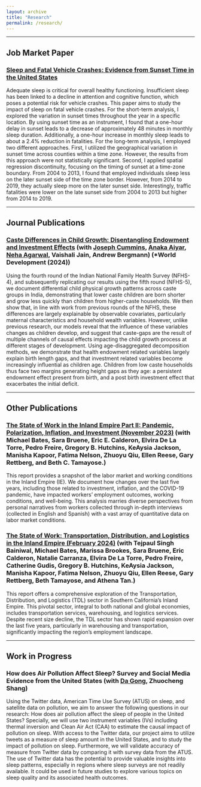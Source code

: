 ```yaml
---
layout: archive
title: "Research"
permalink: /research/
---
```


**** 

## Job Market Paper
### [Sleep and Fatal Vehicle Crashes: Evidence from Sunset Time in the United States](https://jingyanguo.com/files/Jingyan_Guo_Sleep_and_Fatal_Vehicle_Crashes_Evidence_from_Sunset_Time_in_the_United_States_Feb_17_2024.pdf)
Adequate sleep is critical for overall healthy functioning. Insufficient sleep has been linked to a decline in attention and cognitive function, which poses a potential risk for vehicle crashes. This paper aims to study the impact of sleep on fatal vehicle crashes. For the short-term analysis, I explored the variation in sunset times throughout the year in a specific location. By using sunset time as an instrument, I found that a one-hour delay in sunset leads to a decrease of approximately 48 minutes in monthly sleep duration. Additionally, a one-hour increase in monthly sleep leads to about a 2.4% reduction in fatalities. For the long-term analysis, I employed two different approaches. First, I utilized the geographical variation in sunset time across counties within a time zone. However, the results from this approach were not statistically significant. Second, I applied spatial regression discontinuity, focusing on the timing of sunset at a time-zone boundary. From 2004 to 2013, I found that employed individuals sleep less on the later sunset side of the time zone border. However, from 2014 to 2019, they actually sleep more on the later sunset side. Interestingly, traffic fatalities were lower on the late sunset side from 2004 to 2013 but higher from 2014 to 2019. 

**** 
## Journal Publications
### [Caste Differences in Child Growth: Disentangling Endowment and Investment Effects](https://jingyanguo.com/files/Caste_Differences_in_Child_Growth-Disentangling_Endowment_and_Investment_Effects_World_Development.pdf) (with [Joseph Cummins](https://www.josephrcummins.com/), [Anaka Aiyar](http://www.anaka-aiyar.com/), [Neha Agarwal](https://sites.google.com/site/agarwalnehaecon/home), Vaishali Jain, Andrew Bergmann) (*World Development (2024))

Using the fourth round of the Indian National Family Health Survey (NFHS- 4), and subsequently replicating our results using the fifth round (NFHS-5), we document differential child physical growth patterns across caste groups in India, demonstrating that lower caste children are born shorter and grow less quickly than children from higher-caste households. We then show that, in line with work from previous rounds of the NFHS, these differences are largely explainable by observable covariates, particularly maternal characteristics and household wealth variables. However, unlike previous research, our models reveal that the influence of these variables changes as children develop, and suggest that caste-gaps are the result of multiple channels of causal effects impacting the child growth process at different stages of development. Using age-disaggregated decomposition methods, we demonstrate that health endowment related variables largely explain birth length gaps, and that investment related variables become increasingly influential as children age. Children from low caste households thus face two margins generating height gaps as they age: a persistent endowment effect present from birth, and a post birth investment effect that exacerbates the initial deficit.


****
## Other Publications
### [The State of Work in the Inland Empire Part II: Pandemic, Polarization, Inflation, and Investment (November 2023)](https://ielcc.ucr.edu/state-work-inland-empire-part-ii-pandemic-polarization-inflation-and-investment) (with Michael Bates, Sara Bruene, Eric E. Calderon, Elvira De La Torre, Pedro Freire, Gregory B. Hutchins, KeAysia Jackson, Manisha Kapoor, Fatima Nelson, Zhuoyu Qiu, Ellen Reese, Gary Rettberg, and Beth C. Tamayose.)

This report provides a snapshot of the labor market and working conditions in the Inland Empire (IE). We document how changes over the last five years, including those related to investment, inflation, and the COVID-19 pandemic, have impacted workers’ employment outcomes, working conditions, and well-being. This analysis marries diverse perspectives from personal narratives from workers collected through in-depth interviews (collected in English and Spanish) with a vast array of quantitative data on labor market conditions.


### [The State of Work: Transportation, Distribution, and Logistics in the Inland Empire (February 2024)](https://ielcc.ucr.edu/state-work-transportation-distribution-and-logistics-inland-empire) (with Tejpaul Singh Bainiwal, Michael Bates, Marissa Brookes, Sara Bruene, Eric Calderon, Natalie Carranza, Elvira De La Torre, Pedro Freire, Catherine Gudis, Gregory B. Hutchins, KeAysia Jackson, Manisha Kapoor, Fatima Nelson, Zhuoyu Qiu, Ellen Reese, Gary Rettberg, Beth Tamayose, and Athena Tan.)

This report offers a comprehensive exploration of the Transportation, Distribution, and Logistics (TDL) sector in Southern California’s Inland Empire. This pivotal sector, integral to both national and global economies, includes transportation services, warehousing, and logistics services. Despite recent size decline, the TDL sector has shown rapid expansion over the last five years, particularly in warehousing and transportation, significantly impacting the region’s employment landscape.

****
## Work in Progress
### How does Air Pollution Affect Sleep? Survey and Social Media Evidence from the United States (with [Da Gong](https://dadasmash.github.io/dagong.github.io//), Zhuocheng Shang)

Using the Twitter data, American Time Use Survey (ATUS) on sleep, and satellite data on pollution, we aim to answer the following questions in our research: How does air pollution affect the sleep of people in the United States? Specially, we will use two instrument variables (IVs) including thermal inversion and Clean Air Act (CAA) to estimate the causal impact of pollution on sleep. With access to the Twitter data, our project aims to utilize tweets as a measure of sleep amount in the United States, and to study the impact of pollution on sleep. Furthermore, we will validate accuracy of measure from Twitter data by comparing it with survey data from the ATUS. The use of Twitter data has the potential to provide valuable insights into sleep patterns, especially in regions where sleep surveys are not readily available. It could be used in future studies to explore various topics on sleep quality and its associated health outcomes.
